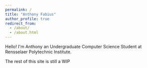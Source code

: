 ```yaml
---
permalink: /
title: "Anthony Fabius"
author_profile: true
redirect_from: 
  - /about/
  - /about.html
---
```


Hello! I'm Anthony an Undergraduate Computer Science Student at Rensselaer Polytechnic Institute.

The rest of this site is still a WIP
